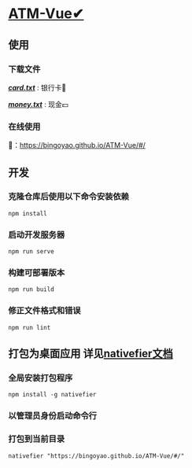# [ATM-Vue✔](https://bingoyao.github.io/ATM-Vue/#/)

## 使用
### 下载文件
 ***[card.txt](./public/card.txt)*** : 银行卡🎫
 
 ***[money.txt](./public/money.txt)*** : 现金💵

### 在线使用
🔗：https://bingoyao.github.io/ATM-Vue/#/

## 开发
### 克隆仓库后使用以下命令安装依赖
```
npm install
```

### 启动开发服务器
```
npm run serve
```

### 构建可部署版本
```
npm run build
```

### 修正文件格式和错误
```
npm run lint
```

## 打包为桌面应用 详见[nativefier文档](https://github.com/jiahaog/nativefier/blob/master/docs/api.md)
### 全局安装打包程序
```
npm install -g nativefier
```

### 以管理员身份启动命令行

### 打包到当前目录
```
nativefier "https://bingoyao.github.io/ATM-Vue/#/"
```
